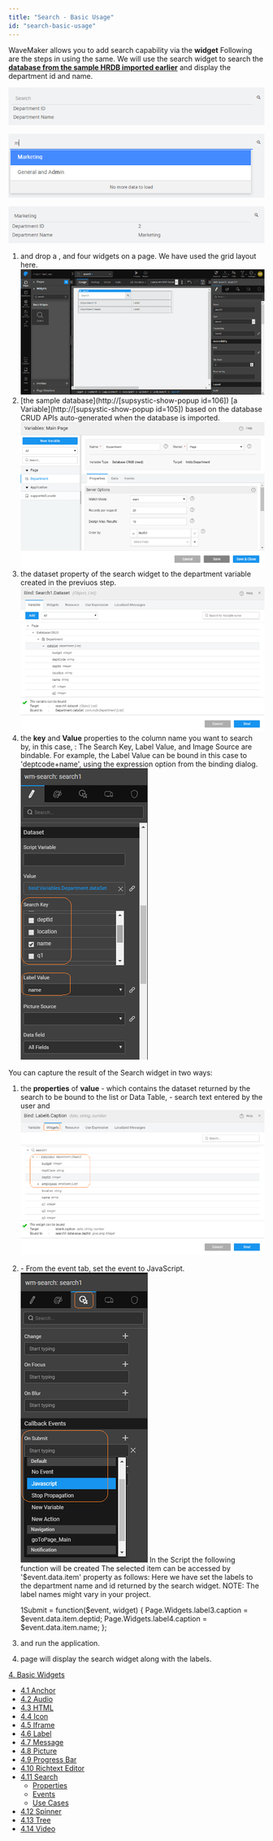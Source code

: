 ```yaml
---
title: "Search - Basic Usage"
id: "search-basic-usage"
---
```


WaveMaker allows you to add search capability via the **widget** Following are the steps in using the same. We will use the search widget to search the [**database from the sample HRDB imported earlier**](/learn/app-development/services/database-services/working-with-databases/#integrating-database) and display the department id and name.

[![](../assets/search_run1.png)](../assets/search_run1.png)

[![](../assets/search_run2.png)](../assets/search_run2.png)

[![](../assets/search_run3.png)](learn/wp-content/uploads/search_run3.png)

1. and drop a , and four widgets on a page. We have used the grid layout here. [![](../assets/search_design.png)](../assets/search_design.png)
2. [the sample database](http://[supsystic-show-popup id=106]) [a Variable](http://[supsystic-show-popup id=105]) based on the database CRUD APIs auto-generated when the database is imported. [![](../assets/search_lv.png)](../assets/search_lv.png)
3. the dataset property of the search widget to the department variable created in the previuos step. [![](../assets/search_bind.png)](../assets/search_bind.png)
4. the **key** and **Value** properties to the column name you want to search by, in this case, : The Search Key, Label Value, and Image Source are bindable. For example, the Label Value can be bound in this case to 'deptcode+name', using the expression option from the binding dialog. [![](../assets/search_props.png)](../assets/search_props.png)

You can capture the result of the Search widget in two ways:

1. the **properties** of **value** - which contains the dataset returned by the search to be bound to the list or Data Table, \- search text entered by the user and [![](../assets/search_outbound.png)](../assets/search_outbound.png)
2. \- From the event tab, set the event to JavaScript. [![](../assets/search_event.png)](../assets/search_event.png) In the Script the following function will be created The selected item can be accessed by '$event.data.item' property as follows: Here we have set the labels to the department name and id returned by the search widget. NOTE: The label names might vary in your project.
    
    1Submit = function($event, widget) {
            Page.Widgets.label3.caption = $event.data.item.deptid;
            Page.Widgets.label4.caption = $event.data.item.name;
        };
    
3. and run the application.
4. page will display the search widget along with the labels.

[4\. Basic Widgets](/learn/app-development/widgets/widget-library/#basic)

- [4.1 Anchor](/learn/app-development/widgets/basic/anchor/)
- [4.2 Audio](/learn/app-development/widgets/media-widgets/)
- [4.3 HTML](/learn/app-development/widgets/basic/html/)
- [4.4 Icon](/learn/app-development/widgets/basic/icon/)
- [4.5 Iframe](/learn/app-development/widgets/basic/iframe/)
- [4.6 Label](/learn/app-development/widgets/basic/label/)
- [4.7 Message](/learn/app-development/widgets/basic/message/)
- [4.8 Picture](/learn/app-development/widgets/media-widgets/)
- [4.9 Progress Bar](/learn/app-development/widgets/basic/progress-bar/)
- [4.10 Richtext Editor](/learn/app-development/widgets/basic/richtext-editor/)
- [4.11 Search](/learn/app-development/widgets/basic/search/)
    - [Properties](/learn/app-development/widgets/basic/search/#properties)
    - [Events](/learn/app-development/widgets/basic/search/#events)
    - [Use Cases](/learn/app-development/widgets/basic/search-basic-usage/)
- [4.12 Spinner](/learn/app-development/widgets/basic/spinner/)
- [4.13 Tree](/learn/app-development/widgets/basic/tree/)
- [4.14 Video](/learn/app-development/widgets/media-widgets/)
